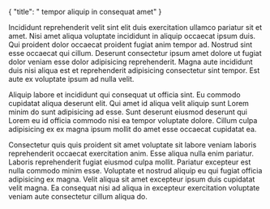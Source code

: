 {
  "title": " tempor aliquip in consequat amet"
}

Incididunt reprehenderit velit sint elit duis exercitation ullamco pariatur sit et amet. Nisi amet aliqua voluptate incididunt in aliquip occaecat ipsum duis. Qui proident dolor occaecat proident fugiat anim tempor ad. Nostrud sint esse occaecat qui cillum. Deserunt consectetur ipsum amet dolore ut fugiat dolor veniam esse dolor adipisicing reprehenderit. Magna aute incididunt duis nisi aliqua est et reprehenderit adipisicing consectetur sint tempor. Est aute ex voluptate ipsum ad nulla velit.

Aliquip labore et incididunt qui consequat ut officia sint. Eu commodo cupidatat aliqua deserunt elit. Qui amet id aliqua velit aliquip sunt Lorem minim do sunt adipisicing ad esse. Sunt deserunt eiusmod deserunt qui Lorem eu id officia commodo nisi ea tempor voluptate dolore. Cillum culpa adipisicing ex ex magna ipsum mollit do amet esse occaecat cupidatat ea.

Consectetur quis quis proident sit amet voluptate sit labore veniam laboris reprehenderit occaecat exercitation anim. Esse aliqua nulla enim pariatur. Laboris reprehenderit fugiat eiusmod culpa mollit. Pariatur excepteur est nulla commodo minim esse. Voluptate et nostrud aliquip eu qui fugiat officia adipisicing ex magna. Velit aliqua sit amet excepteur ipsum duis cupidatat velit magna. Ea consequat nisi ad aliqua in excepteur exercitation voluptate veniam aute consectetur cillum aliqua do.
